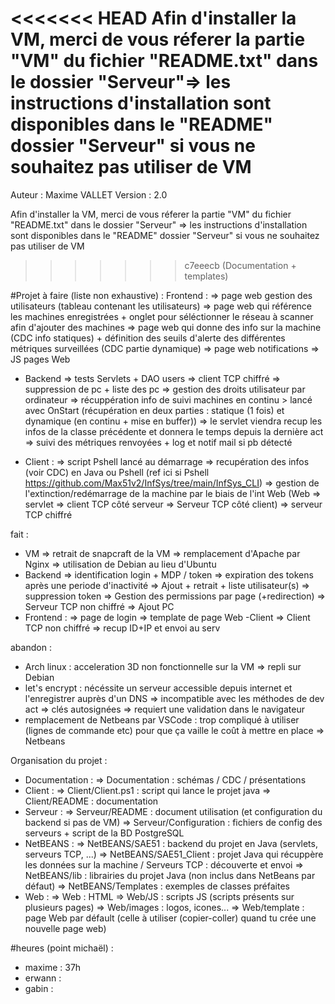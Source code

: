 <<<<<<< HEAD
Afin d'installer la VM, merci de vous réferer la partie "VM" du fichier "README.txt" dans le dossier "Serveur"=> les instructions d'installation sont disponibles dans le "README" dossier "Serveur" si vous ne souhaitez pas utiliser de VM
=======
Auteur : Maxime VALLET
Version : 2.0


Afin d'installer la VM, merci de vous réferer la partie "VM" du fichier "README.txt" dans le dossier "Serveur"
=> les instructions d'installation sont disponibles dans le "README" dossier "Serveur" si vous ne souhaitez pas utiliser de VM
>>>>>>> c7eeecb (Documentation + templates)



#Projet
à faire (liste non exhaustive) :
Frontend :
  => page web gestion des utilisateurs (tableau contenant les utilisateurs)
  => page web qui référence les machines enregistrées + onglet pour séléctionner le réseau à scanner afin d'ajouter des machines
  => page web qui donne des info sur la machine (CDC info statiques) + définition des seuils d'alerte des différentes métriques surveillées (CDC partie dynamique)
  => page web notifications
  => JS pages Web
  
- Backend
  => tests Servlets + DAO users
  => client TCP chiffré
  => suppression de pc + liste des pc
  => gestion des droits utilisateur par ordinateur
  => récuppération info de suivi machines en continu > lancé avec OnStart (récupération en deux parties : statique (1 fois) et dynamique (en continu + mise en buffer))
  => le servlet viendra recup les infos  de la classe précédente et donnera le temps depuis la dernière act
  => suivi des métriques renvoyées + log et notif mail si pb détecté

- Client :
  => script Pshell lancé au démarrage
  => recupération des infos (voir CDC) en Java ou Pshell (ref ici si Pshell https://github.com/Max51v2/InfSys/tree/main/InfSys_CLI)
  => gestion de l'extinction/redémarrage de la machine par le biais de l'int Web (Web => servlet => client TCP côté serveur => Serveur TCP côté client)
  => serveur TCP chiffré



fait :
- VM
    => retrait de snapcraft de la VM
    => remplacement d'Apache par Nginx
    => utilisation de Debian au lieu d'Ubuntu
- Backend
    => identification login + MDP / token
    => expiration des tokens après une periode d'inactivité
    => Ajout + retrait + liste utilisateur(s)
    => suppression token
    => Gestion des permissions par page (+redirection)
    => Serveur TCP non chiffré
    => Ajout PC
- Frontend :
    => page de login
    => template de page Web
-Client
    => Client TCP non chiffré
    => recup ID+IP et envoi au serv



abandon :
- Arch linux : acceleration 3D non fonctionnelle sur la VM => repli sur Debian
- let's encrypt : nécéssite un serveur accessible depuis internet et l'enregistrer auprès d'un DNS => incompatible avec les méthodes de dev act
    => clés autosignées => requiert une validation dans le navigateur
- remplacement de Netbeans par VSCode : trop compliqué à utiliser (lignes de commande etc) pour que ça vaille le coût à mettre en place
    => Netbeans



Organisation du projet :
- Documentation : 
    => Documentation : schémas / CDC / présentations
- Client :
    => Client/Client.ps1 : script qui lance le projet java
    => Client/README : documentation
- Serveur :
    => Serveur/README : document utilisation (et configuration du backend si pas de VM)
    => Serveur/Configuration : fichiers de config des serveurs + script de la BD PostgreSQL
- NetBEANS : 
    => NetBEANS/SAE51 : backend du projet en Java (servlets, serveurs TCP, ...)
    => NetBEANS/SAE51_Client : projet Java qui récuppère les données sur la machine / Serveurs TCP : découverte et envoi 
    => NetBEANS/lib : librairies du projet Java (non inclus dans NetBeans par défaut)
    => NetBEANS/Templates : exemples de classes préfaites
- Web :
    => Web : HTML
    => Web/JS : scripts JS (scripts présents sur plusieurs pages)
    => Web/images : logos, icones...
    => Web/template : page Web par défault (celle à utiliser (copier-coller) quand tu crée une nouvelle page web)



#heures (point michaël) :
- maxime : 37h
- erwann :
- gabin :
